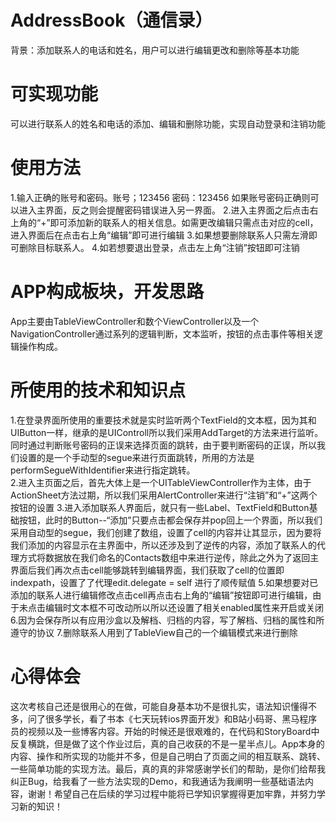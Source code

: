# AddressBook（通信录）
背景：添加联系人的电话和姓名，用户可以进行编辑更改和删除等基本功能
# 可实现功能
可以进行联系人的姓名和电话的添加、编辑和删除功能，实现自动登录和注销功能
# 使用方法
1.输入正确的账号和密码。账号；123456 密码：123456 如果账号密码正确则可以进入主界面，反之则会提醒密码错误进入另一界面。
2.进入主界面之后点击右上角的“+”即可添加新的联系人的相关信息。如需更改编辑只需点击对应的cell，进入界面后在点击右上角“编辑”即可进行编辑
3.如果想要删除联系人只需左滑即可删除目标联系人。
4.如若想要退出登录，点击左上角“注销”按钮即可注销
# APP构成板块，开发思路
App主要由TableViewController和数个ViewController以及一个NavigationController通过系列的逻辑判断，文本监听，按钮的点击事件等相关逻辑操作构成。
# 所使用的技术和知识点
1.在登录界面所使用的重要技术就是实时监听两个TextField的文本框，因为其和UIButton一样，继承的是UIControll所以我们采用AddTarget的方法来进行监听。同时通过判断账号密码的正误来选择页面的跳转，由于要判断密码的正误，所以我们设置的是一个手动型的segue来进行页面跳转，所用的方法是performSegueWithIdentifier来进行指定跳转。                                                          
2.进入主页面之后，首先大体上是一个UITableViewController作为主体，由于ActionSheet方法过期，所以我们采用AlertController来进行“注销”和“+”这两个按钮的设置
3.进入添加联系人界面后，就只有一些Label、TextField和Button基础按钮，此时的Button--“添加”只要点击都会保存并pop回上一个界面，所以我们采用自动型的segue，我们创建了数组，设置了cell的内容并让其显示，因为要将我们添加的内容显示在主界面中，所以还涉及到了逆传的内容，添加了联系人的代理方式将数据放在我们命名的Contacts数组中来进行逆传，除此之外为了返回主界面后我们再次点击cell能够跳转到编辑界面，我们获取了cell的位置即indexpath，设置了了代理edit.delegate = self 进行了顺传赋值
5.如果想要对已添加的联系人进行编辑修改点击cell再点击右上角的“编辑”按钮即可进行编辑，由于未点击编辑时文本框不可改动所以所以还设置了相关enabled属性来开启或关闭
6.因为会保存所以有应用沙盒以及解档、归档的内容，写了解档、归档的属性和所遵守的协议
7.删除联系人用到了TableView自己的一个编辑模式来进行删除
# 心得体会
这次考核自己还是很用心的在做，可能自身基本功不是很扎实，语法知识懂得不多，问了很多学长，看了书本《七天玩转ios界面开发》和B站小码哥、黑马程序员的视频以及一些博客内容。开始的时候还是很艰难的，在代码和StoryBoard中反复横跳，但是做了这个作业过后，真的自己收获的不是一星半点儿。App本身的内容、操作和所实现的功能并不多，但是自己明白了页面之间的相互联系、跳转、一些简单功能的实现方法。最后，真的真的非常感谢学长们的帮助，是你们给帮我纠正Bug，给我看了一些方法实现的Demo，和我通话为我阐明一些基础语法内容，谢谢！希望自己在后续的学习过程中能将已学知识掌握得更加牢靠，并努力学习新的知识！
